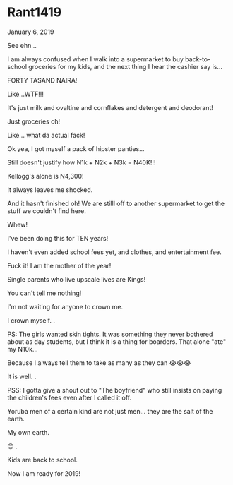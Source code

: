 # Rant1419


January 6, 2019

See ehn...

I am always confused when I walk into a supermarket to buy back-to-school groceries for my kids, and the next thing I hear the cashier say is...

FORTY TASAND NAIRA!

Like...WTF!!!

It's just milk and ovaltine and cornflakes and detergent and deodorant!

Just groceries oh! 

Like... what da actual fack!

Ok yea, I got myself a pack of hipster panties...

Still doesn't justify how N1k + N2k + N3k = N40K!!!

Kellogg's alone is N4,300!

It always leaves me shocked. 

And it hasn't finished oh! We are stilll off to another supermarket to get the stuff we couldn't find here.

Whew!

I've been doing this for TEN years!

I haven't even added school fees yet, and clothes, and entertainment fee.

Fuck it! I am the mother of the year!

Single parents who live upscale lives are Kings!

You can't tell me nothing!

I'm not waiting for anyone to crown me.

I crown myself.
.

PS: The girls wanted skin tights. It was something they never bothered about as day students, but I think it is a thing for boarders. That alone "ate" my N10k...

Because I always tell them to take as many as they can 😭😭😭

It is well.
.

PSS: I gotta give a shout out to "The boyfriend" who still insists on paying the children's fees even after I called it off.

Yoruba men of a certain kind are not just men... they are the salt of the earth.

My own earth.

😊
.

Kids are back to school.

Now I am ready for 2019!